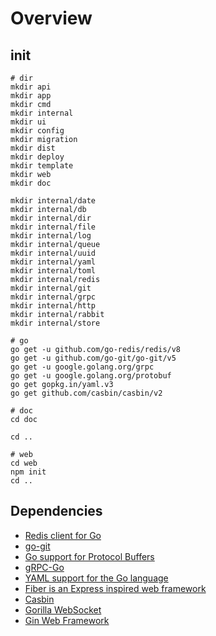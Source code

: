 # Overview


## init
```shell
# dir
mkdir api
mkdir app
mkdir cmd
mkdir internal
mkdir ui
mkdir config
mkdir migration
mkdir dist
mkdir deploy
mkdir template
mkdir web
mkdir doc

mkdir internal/date
mkdir internal/db
mkdir internal/dir
mkdir internal/file
mkdir internal/log
mkdir internal/queue
mkdir internal/uuid
mkdir internal/yaml
mkdir internal/toml
mkdir internal/redis
mkdir internal/git
mkdir internal/grpc
mkdir internal/http
mkdir internal/rabbit
mkdir internal/store

# go
go get -u github.com/go-redis/redis/v8
go get -u github.com/go-git/go-git/v5
go get -u google.golang.org/grpc
go get -u google.golang.org/protobuf
go get gopkg.in/yaml.v3
go get github.com/casbin/casbin/v2

# doc
cd doc

cd ..

# web
cd web
npm init
cd ..

```

## Dependencies
+ [Redis client for Go](https://github.com/go-redis/redis)
+ [go-git](https://github.com/go-git/go-git)
+ [Go support for Protocol Buffers](https://pkg.go.dev/google.golang.org/protobuf)
+ [gRPC-Go](https://pkg.go.dev/google.golang.org/grpc)
+ [YAML support for the Go language](https://github.com/go-yaml/yaml)
+ [Fiber is an Express inspired web framework](https://github.com/gofiber/fiber)
+ [Casbin](https://github.com/casbin/casbin)
+ [Gorilla WebSocket](https://github.com/gorilla/websocket)
+ [Gin Web Framework](https://github.com/gin-gonic/gin)
